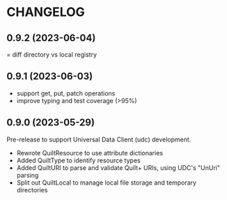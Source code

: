# CHANGELOG

## 0.9.2 (2023-06-04)

= diff directory vs local registry

## 0.9.1 (2023-06-03)

- support get, put, patch operations
- improve typing and test coverage (>95%)

## 0.9.0 (2023-05-29)

Pre-release to support Universal Data Client (udc) development.

- Rewrote QuiltResource to use attribute dictionaries
- Added QuiltType to identify resource types
- Added QuiltURI to parse and validate Quilt+ URIs, using UDC's "UnUri" parsing
- Split out QuiltLocal to manage local file storage and temporary directories
